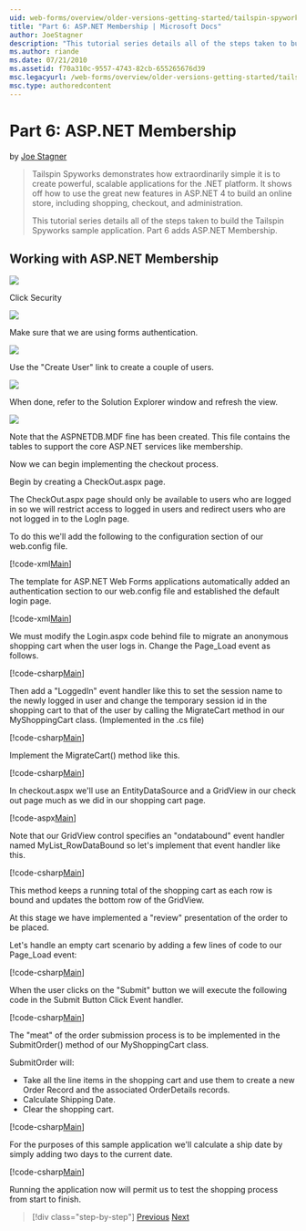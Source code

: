 ```yaml
---
uid: web-forms/overview/older-versions-getting-started/tailspin-spyworks/tailspin-spyworks-part-6
title: "Part 6: ASP.NET Membership | Microsoft Docs"
author: JoeStagner
description: "This tutorial series details all of the steps taken to build the Tailspin Spyworks sample application. Part 6 adds ASP.NET Membership."
ms.author: riande
ms.date: 07/21/2010
ms.assetid: f70a310c-9557-4743-82cb-655265676d39
msc.legacyurl: /web-forms/overview/older-versions-getting-started/tailspin-spyworks/tailspin-spyworks-part-6
msc.type: authoredcontent
---
```

Part 6: ASP.NET Membership
====================
by [Joe Stagner](https://github.com/JoeStagner)

> Tailspin Spyworks demonstrates how extraordinarily simple it is to create powerful, scalable applications for the .NET platform. It shows off how to use the great new features in ASP.NET 4 to build an online store, including shopping, checkout, and administration.
> 
> This tutorial series details all of the steps taken to build the Tailspin Spyworks sample application. Part 6 adds ASP.NET Membership.


## <a id="_Toc260221672"></a>  Working with ASP.NET Membership

![](tailspin-spyworks-part-6/_static/image1.png)

Click Security

![](tailspin-spyworks-part-6/_static/image1.jpg)

Make sure that we are using forms authentication.

![](tailspin-spyworks-part-6/_static/image2.jpg)

Use the "Create User" link to create a couple of users.

![](tailspin-spyworks-part-6/_static/image3.jpg)

When done, refer to the Solution Explorer window and refresh the view.

![](tailspin-spyworks-part-6/_static/image2.png)

Note that the ASPNETDB.MDF fine has been created. This file contains the tables to support the core ASP.NET services like membership.

Now we can begin implementing the checkout process.

Begin by creating a CheckOut.aspx page.

The CheckOut.aspx page should only be available to users who are logged in so we will restrict access to logged in users and redirect users who are not logged in to the LogIn page.

To do this we'll add the following to the configuration section of our web.config file.

[!code-xml[Main](tailspin-spyworks-part-6/samples/sample1.xml)]

The template for ASP.NET Web Forms applications automatically added an authentication section to our web.config file and established the default login page.

[!code-xml[Main](tailspin-spyworks-part-6/samples/sample2.xml)]

We must modify the Login.aspx code behind file to migrate an anonymous shopping cart when the user logs in. Change the Page\_Load event as follows.

[!code-csharp[Main](tailspin-spyworks-part-6/samples/sample3.cs)]

Then add a "LoggedIn" event handler like this to set the session name to the newly logged in user and change the temporary session id in the shopping cart to that of the user by calling the MigrateCart method in our MyShoppingCart class. (Implemented in the .cs file)

[!code-csharp[Main](tailspin-spyworks-part-6/samples/sample4.cs)]

Implement the MigrateCart() method like this.

[!code-csharp[Main](tailspin-spyworks-part-6/samples/sample5.cs)]

In checkout.aspx we'll use an EntityDataSource and a GridView in our check out page much as we did in our shopping cart page.

[!code-aspx[Main](tailspin-spyworks-part-6/samples/sample6.aspx)]

Note that our GridView control specifies an "ondatabound" event handler named MyList\_RowDataBound so let's implement that event handler like this.

[!code-csharp[Main](tailspin-spyworks-part-6/samples/sample7.cs)]

This method keeps a running total of the shopping cart as each row is bound and updates the bottom row of the GridView.

At this stage we have implemented a "review" presentation of the order to be placed.

Let's handle an empty cart scenario by adding a few lines of code to our Page\_Load event:

[!code-csharp[Main](tailspin-spyworks-part-6/samples/sample8.cs)]

When the user clicks on the "Submit" button we will execute the following code in the Submit Button Click Event handler.

[!code-csharp[Main](tailspin-spyworks-part-6/samples/sample9.cs)]

The "meat" of the order submission process is to be implemented in the SubmitOrder() method of our MyShoppingCart class.

SubmitOrder will:

- Take all the line items in the shopping cart and use them to create a new Order Record and the associated OrderDetails records.
- Calculate Shipping Date.
- Clear the shopping cart.


[!code-csharp[Main](tailspin-spyworks-part-6/samples/sample10.cs)]

For the purposes of this sample application we'll calculate a ship date by simply adding two days to the current date.

[!code-csharp[Main](tailspin-spyworks-part-6/samples/sample11.cs)]

Running the application now will permit us to test the shopping process from start to finish.

> [!div class="step-by-step"]
> [Previous](tailspin-spyworks-part-5.md)
> [Next](tailspin-spyworks-part-7.md)
